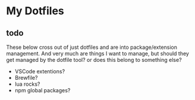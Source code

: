 # My Dotfiles

## todo

These below cross out of just dotfiles and are into package/extension management.  And very
much are things I want to manage, but should they get managed by the dotfile tool? or does
this belong to something else?

- VSCode extentions?
- Brewfile?
- lua rocks?
- npm global packages?

